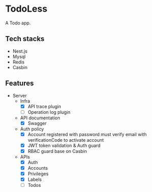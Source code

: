 # TodoLess

A Todo app.

## Tech stacks

- Nest.js
- Mysql
- Redis
- Casbin

## Features

- Server
  - Infra
    - [x] API trace plugin
    - [ ] Operation log plugin
  - API documentation
    - [x] Swagger
  - Auth policy
    - [x] Account registered with password must verify email with verificationCode to activate account
    - [x] JWT token validation & Auth guard
    - [x] RBAC guard base on Casbin
  - APIs
    - [x] Auth
    - [x] Accounts
    - [x] Privileges
    - [x] Labels
    - [ ] Todos